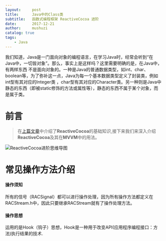 ```yaml
---
layout:     post
title:      Java中的Class类
subtitle:   函数式编程框架 ReactiveCocoa 进阶
date:       2017-12-21
author:     mushuzi
catalog: true
tags:
    - Java
---
```

我们知道，Java是一门面向对象的编程语言，在学习Java时，经常会听到“在Java中，一切皆对象”。那么，事实上是这样吗？这里需要明确的是，在Java中，有两样东西
不是面向对象的。一种是Java的普通数据类型，如int、char、boolean等，为了弥补这一点，Java为每一个基本数据类型定义了封装类，例如int型有其对应的Integer类
，char型有其对应的Character类。另一种则是Java中静态的东西（即被static修饰的方法或属性等），静态的东西不属于某个对象，而是属于类。

# 前言

>在[上篇文章](http://qiubaiying.github.io/2016/12/26/ReactiveCocoa-基础/)中介绍了**ReactiveCocoa**的基础知识,接下来我们来深入介绍**ReactiveCocoa**及其在**MVVM**中的用法。


![ReactiveCocoa进阶思维导图](https://ww3.sinaimg.cn/large/006y8lVagw1fbgye3re5xj30je0iomz8.jpg)
# 常见操作方法介绍


#### 操作须知

所有的信号（RACSignal）都可以进行操作处理，因为所有操作方法都定义在RACStream.h中，因此只要继承RACStream就有了操作处理方法。
#### 操作思想

运用的是Hook（钩子）思想，Hook是一种用于改变API(应用程序编程接口：方法)执行结果的技术.
